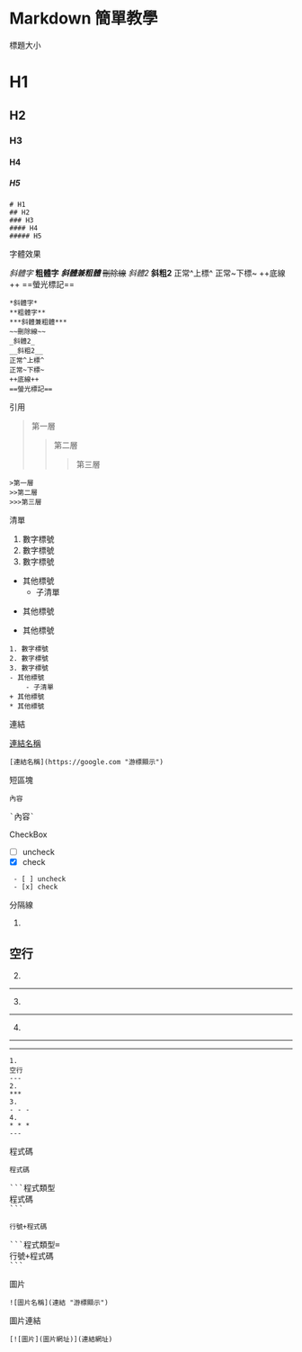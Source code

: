 # Markdown 簡單教學

標題大小

# H1
## H2
### H3
#### H4
##### H5

```
# H1
## H2
### H3
#### H4
##### H5
```

字體效果

*斜體字*
**粗體字**
***斜體兼粗體***
~~刪除線~~
_斜體2_
__斜粗2__
正常^上標^
正常~下標~
++底線++
==螢光標記==

```
*斜體字*
**粗體字**
***斜體兼粗體***
~~刪除線~~
_斜體2_
__斜粗2__
正常^上標^
正常~下標~
++底線++
==螢光標記==
```

引用

>第一層
>>第二層
>>>第三層

```
>第一層
>>第二層
>>>第三層
```

清單

1. 數字標號
2. 數字標號
3. 數字標號
- 其他標號
    - 子清單
+ 其他標號
* 其他標號

```
1. 數字標號
2. 數字標號
3. 數字標號
- 其他標號
    - 子清單
+ 其他標號
* 其他標號
```

連結

[連結名稱](https://google.com "游標顯示")

```
[連結名稱](https://google.com "游標顯示")
```

短區塊

`內容`

<pre>
`內容`
</pre>

CheckBox

 - [ ] uncheck
 - [x] check

```
 - [ ] uncheck
 - [x] check
```

分隔線

1.
空行
---
2.
***
3.
- - -
4.
* * *
---

```
1.
空行
---
2.
***
3.
- - -
4.
* * *
---
```

程式碼

```程式類型
程式碼
```

<pre>
```程式類型
程式碼
```
</pre>

```程式類型=
行號+程式碼
```

<pre>
```程式類型=
行號+程式碼
```
</pre>

圖片

```
![圖片名稱](連結 "游標顯示")
```

圖片連結

```
[![圖片](圖片網址)](連結網址)
```
